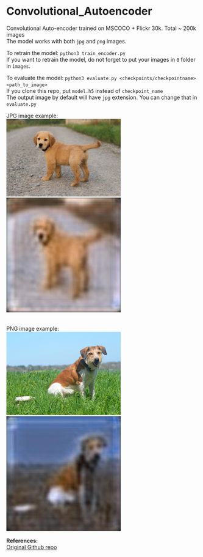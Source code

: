 # Convolutional_Autoencoder
Convolutional Auto-encoder trained on MSCOCO + Flickr 30k. Total ~ 200k images </br>
The model works with both `jpg` and `png` images.

To retrain the model: `python3 train_encoder.py` </br>
If you want to retrain the model, do not forget to put your images in `0` folder in `images`. </br>

To evaluate the model: `python3 evaluate.py <checkpoints/checkpointname> <path_to_image>`  </br>
If you clone this repo, put `model.h5` instead of `checkpoint_name` </br>
The output image by default will have `jpg` extension. You can change that in `evaluate.py`</br>

JPG image example:</br>
<img src="puppy.jpg" width=300></br>
<img src="output.jpg" width=300></br></br>


PNG image example:</br>
<img src="puppy.png" width=300></br>
<img src="output1.jpg" width=300></br>

**References:** </br>
[Original Github repo](https://github.com/OliverEdholm/Convolutional-Autoencoder)</br>
